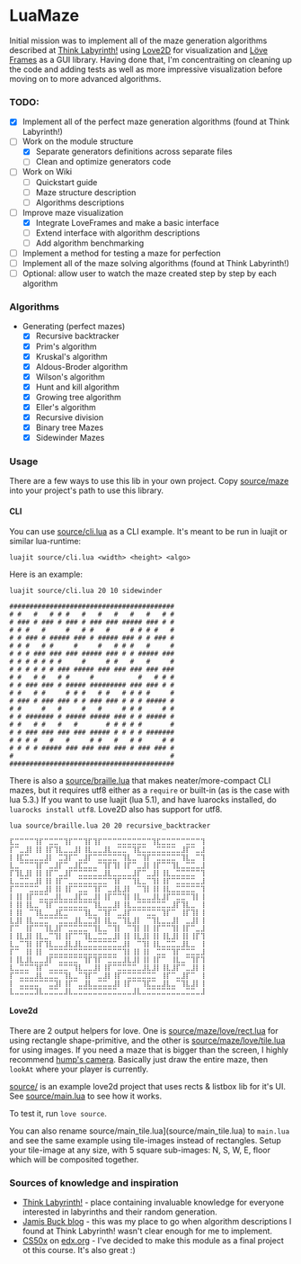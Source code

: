 LuaMaze
=======

Initial mission was to implement all of the maze generation algorithms described at [Think Labyrinth!](http://www.astrolog.org/labyrnth/algrithm.htm) using [Love2D](http://love2d.org/) for visualization and [Löve Frames](http://nikolairesokav.com/projects/loveframes) as a GUI library.
Having done that, I'm concentraiting on cleaning up the code and adding tests as well as more impressive visualization before moving on to more advanced algorithms.

### TODO:

* [x] Implement all of the perfect maze generation algorithms (found at Think Labyrinth!)
* [ ] Work on the module structure
  * [x] Separate generators definitions across separate files
  * [ ] Clean and optimize generators code
* [ ] Work on Wiki
  * [ ] Quickstart guide
  * [ ] Maze structure description
  * [ ] Algorithms descriptions
* [ ] Improve maze visualization
  * [x] Integrate LoveFrames and make a basic interface
  * [ ] Extend interface with algorithm descriptions
  * [ ] Add algorithm benchmarking
* [ ] Implement a method for testing a maze for perfection
* [ ] Implement all of the maze solving algorithms (found at Think Labyrinth!)
* [ ] Optional: allow user to watch the maze created step by step by each algorithm

### Algorithms

* Generating (perfect mazes)
  * [x] Recursive backtracker 
  * [x] Prim's algorithm
  * [x] Kruskal's algorithm
  * [x] Aldous-Broder algorithm
  * [x] Wilson's algorithm
  * [x] Hunt and kill algorithm
  * [x] Growing tree algorithm
  * [x] Eller's algorithm
  * [x] Recursive division
  * [x] Binary tree Mazes
  * [x] Sidewinder Mazes

### Usage

There are a few ways to use this lib in your own project. Copy [source/maze](source/maze) into your project's path to use this library.

#### CLI

You can use [source/cli.lua](source/cli.lua) as a CLI example. It's meant to be run in luajit or similar lua-runtime:

```
luajit source/cli.lua <width> <height> <algo>
```

Here is an example:

```
luajit source/cli.lua 20 10 sidewinder

#########################################
# #   #   # # #   #   #   #   #   #   # #
# ### # ### # ### # ### ### ##### ### # #
# # #   #     #   # #   #     # # # #   #
# # ### # ##### ### # ##### ### # # ### #
# # #   # #     #     #   # # #   #     #
# # # ### ### ### ##### ### # # ##### ###
# # # # # # #     #     # #   #   #     #
# # # # # # ### ##### ### ### ### ### ###
# #   # #   # #     #           #   # # #
# # ### ### # ##### ######### ### ### # #
# #   # #     # # #   # #   # # # #     #
# ### # ### ### # # ### ### # # # ##### #
# #     #   #     #   #     # # #     # #
# # ####### # ##### ##### ### # # ##### #
# #   # #   #   #       # # # # #       #
# # ### ### ### ### ##### # # # # #######
# # # #   #   #     # #   #   # #     # #
# # # # ##### ### ### ### ### # ### ### #
#                                       #
#########################################
```

There is also a [source/braille.lua](source/braille.lua) that makes neater/more-compact CLI mazes, but it requires utf8 either as a `require` or built-in (as is the case with lua 5.3.) If you want to use luajit (lua 5.1), and have luarocks installed, do `luarocks install utf8`. Love2D also has support for utf8.

```
lua source/braille.lua 20 20 recursive_backtracker

⣏⣉⠉⠉⠉⢹⡏⠉⣉⣉⠉⢹⡏⠉⠉⢹⡏⢹⡏⠉⠉⠉⣉⣉⣉⣉⣉⣉⠉⢹⣏⣉⣉⣉⠉⠉⣉⣉⠉⢹
⡏⠉⣀⣸⡇⢸⡇⢸⡏⢹⣇⣀⣀⣸⡇⢸⣇⣀⣀⣸⣇⣀⣉⣉⠉⢹⣏⣉⣀⣀⣉⣉⣉⣉⣀⣸⡏⠉⣀⣸
⡇⢸⣏⣉⣀⣀⣀⣸⡇⠀⣉⣹⡏⠉⣀⣸⡏⠉⣉⣉⣉⣉⠉⢹⣇⣀⠉⢹⡏⠉⣉⣉⣉⣉⠉⢹⣇⣀⠉⢹
⣇⣀⠉⠉⠉⢹⡏⠉⣀⣸⡏⠉⣀⣸⣏⣉⣀⣀⠉⢹⡏⢹⡇⢸⡏⠉⣀⣸⡇⢸⡏⠉⠉⢹⣇⣀⣉⣉⣀⣸
⡏⢹⣇⣸⡇⢸⡇⢸⡏⠉⣀⣸⡏⠉⣉⣉⣉⣉⣀⣸⣇⣀⣀⣀⣀⣸⡏⠉⣀⣸⡇⢸⣇⣀⣉⣉⣉⣉⠉⢹
⣇⣀⣉⣉⣀⣸⡇⢸⡇⢸⡏⠉⣀⣀⣉⣉⣉⣉⣉⣉⠉⢹⡏⠉⠉⢹⣇⣀⠉⢹⡇⢸⡏⠉⣉⣉⣉⣉⣀⣸
⡏⠉⠉⠉⣉⣉⣀⣸⡇⢸⡇⢸⡏⠉⣉⣉⠉⢹⡏⠉⣀⣸⣇⣸⡇⠀⠉⢹⡇⢸⡇⢸⣇⣀⣉⣉⣉⣉⠉⢹
⡇⢸⡇⢸⡏⠉⣉⣉⣀⣸⣇⣀⣀⣸⣏⣉⣀⣸⡇⢸⡏⠉⠉⢹⡇⢸⣇⣀⣀⣸⣇⣸⡏⠉⣉⣉⠉⢹⡇⢸
⡇⢸⡇⢸⣇⣀⠉⢹⡏⠉⣉⣉⣉⣉⣉⣉⠉⢹⣇⣀⣀⣸⡇⢸⣇⣀⣉⣉⣉⣉⣉⣉⣀⣸⡏⢹⣇⣀⠀⢸
⡇⢸⡇⠀⠉⢹⣇⣀⣀⣸⣏⣉⠉⠉⠉⢹⣇⣀⠉⢹⡏⠉⣀⣸⡏⠉⠉⠉⣉⣉⠉⢹⡏⠉⠀⢸⡏⢹⡇⢸
⣇⣸⡇⢸⣇⣀⣉⣉⠉⠉⣉⣉⣀⣸⣇⣀⣉⣹⡇⢸⣇⣀⠉⢹⣇⣸⡇⠀⠉⢹⣇⣀⣀⣸⡇⠀⣀⣸⡇⢸
⡏⠉⠀⢸⡏⠉⠉⢹⣇⣸⡏⠉⣉⣉⣉⣉⠉⢹⣇⣀⠉⢹⡇⠀⠉⢹⡇⢸⡇⢸⡏⠉⠉⢹⡇⢸⡏⠉⣀⣸
⡇⢸⣇⣸⡇⢸⣇⣀⠉⢹⡇⢸⡏⠉⠉⢹⣇⣀⣉⣉⣀⣸⡇⢸⡇⢸⣇⣸⡇⢸⡇⢸⣇⣸⡇⢸⡇⢸⡏⢹
⣇⣀⠉⢹⡇⢸⡏⢹⣇⣀⣀⣸⣇⣸⣇⣀⣉⣉⣉⣉⣉⣉⣀⣸⡇⠀⠉⢹⡇⢸⣇⣀⣉⣉⣀⣸⣇⣀⠀⢸
⡏⠉⠀⢸⡇⢸⡇⠀⣉⣉⣉⣉⣉⣉⣉⣉⣉⣉⣉⣉⣉⣉⠉⢹⡇⢸⡇⢸⡇⠀⣉⣉⠉⢹⡏⠉⣉⣉⣀⣸
⡇⢸⣇⣸⣇⣀⣀⣸⡏⠉⣉⣉⣉⣉⠉⢹⡏⢹⡏⠉⣉⣉⣀⣸⣇⣸⡇⢸⡇⢸⡏⠉⠀⢸⣇⣀⠉⢹⡏⢹
⣇⣀⣉⣉⠉⢹⡏⠉⣀⣀⣉⣉⠉⢹⣇⣀⣀⣸⡇⢸⡏⠉⣉⣉⣉⣉⣀⣸⣇⣸⡇⢸⣇⣸⡏⠉⣀⣸⡇⢸
⡏⠉⣉⣉⣀⣸⣇⣀⣉⣉⠉⢹⣇⣀⠉⢹⡏⠉⣀⣸⡇⢸⡏⠉⣉⣉⣉⣉⣉⣉⠀⢸⡏⠉⣀⣸⡏⠉⠀⢸
⡇⠀⣉⣉⣉⣉⠉⠉⣉⣹⡇⢸⡏⠉⣀⣸⣇⣀⣉⣉⣀⣸⡇⢸⡏⠉⠉⢹⣏⣉⣀⣸⣇⣀⠉⢹⣇⣸⡇⢸
⣇⣀⣉⣉⣉⣹⣇⣀⣉⣉⣀⣸⣇⣀⣉⣉⣉⣉⣉⣉⣉⣉⣀⣀⣀⣸⣇⣀⣉⣉⣉⣉⣉⣉⣀⣀⣉⣉⣀⣸
```

#### Love2d

There are 2 output helpers for love. One is [source/maze/love/rect.lua](source/maze/love/rect.lua) for using rectangle shape-primitive, and the other is [source/maze/love/tile.lua](source/maze/love/tile.lua) for using images. If you need a maze that is bigger than the screen, I highly recommend [hump's camera](https://hump.readthedocs.io/en/latest/camera.html). Basically just draw the entire maze, then `lookAt` where your player is currently.

[source/](source) is an example love2d project that uses rects & listbox lib for it's UI. See [source/main.lua](source/main.lua) to see how it works.

To test it, run `love source`.

You can also rename source/main_tile.lua](source/main_tile.lua) to `main.lua` and see the same example using tile-images instead of rectangles. Setup your tile-image at any size, with 5 square sub-images: N, S, W, E, floor which will be composited together.

### Sources of knowledge and inspiration

* [Think Labyrinth!](http://www.astrolog.org/labyrnth/algrithm.htm) - place containing invaluable knowledge for everyone interested in labyrinths and their random generation.
* [Jamis Buck blog](http://weblog.jamisbuck.org/2011/2/7/maze-generation-algorithm-recap) - this was my place to go when algorithm descriptions I found at Think Labyrinth! wasn't clear enough for me to implement.
* [CS50x](https://www.edx.org/node/1022) on [edx.org](https://www.edx.org) - I've decided to make this module as a final project ot this course. It's also great :)
